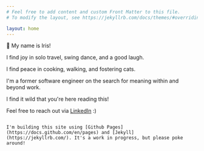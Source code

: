 ```yaml
---
# Feel free to add content and custom Front Matter to this file.
# To modify the layout, see https://jekyllrb.com/docs/themes/#overriding-theme-defaults

layout: home
---
```


👋 My name is Iris!

I find joy in solo travel, swing dance, and a good laugh. 

I find peace in cooking, walking, and fostering cats. 

I'm a former software engineer on the search for meaning within and beyond work.

I find it wild that you're here reading this!

Feel free to reach out via [LinkedIn](https://www.linkedin.com/in/irisgau/) :)

~~~

I'm building this site using [Github Pages](https://docs.github.com/en/pages) and [Jekyll](https://jekyllrb.com/). It's a work in progress, but please poke around!